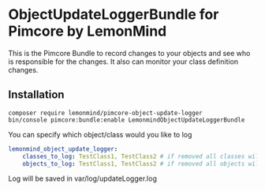 # ObjectUpdateLoggerBundle for Pimcore by LemonMind

This is the Pimcore Bundle to record changes to your objects and see who is responsible for the changes. It also
can monitor your class definition changes.

## Installation

```
composer require lemonmind/pimcore-object-update-logger
bin/console pimcore:bundle:enable LemonmindObjectUpdateLoggerBundle
```

You can specify which object/class would you like to log

```yaml
lemonmind_object_update_logger:
    classes_to_log: TestClass1, TestClass2 # if removed all classes will be logged
    objects_to_log: TestClass1, TestClass2 # if removed all objects will be logged
```

Log will be saved in var/log/updateLogger.log

